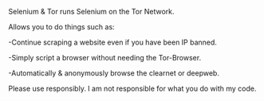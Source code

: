 Selenium & Tor runs Selenium on the Tor Network.


Allows you to do things such as: 

  -Continue scraping a website even if you have been IP banned.

  -Simply script a browser without needing the Tor-Browser.

  -Automatically & anonymously browse the clearnet or deepweb.



Please use responsibly. I am not responsible for what you do with my code.
